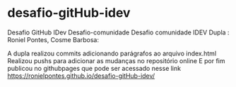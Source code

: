# desafio-gitHub-idev
Desafio GitHub IDev
Desafio-comunidade
Desafio comunidade IDEV Dupla : Roniel Pontes, Cosme Barbosa:

A dupla realizou commits adicionando parágrafos ao arquivo index.html
Realizou pushs para adicionar as mudanças no repositório online
E por fim publicou no githubpages que pode ser acessado nesse link  https://ronielpontes.github.io/desafio-gitHub-idev/
